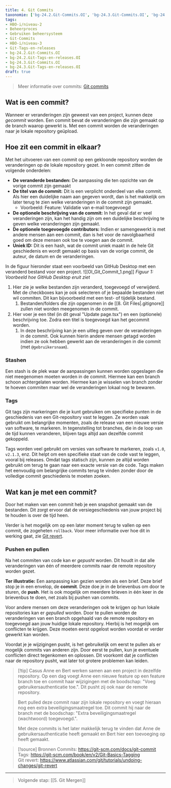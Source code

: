 ```yaml
---
title: 4. Git Commits
taxonomie: ['bg-24.2.Git-Commits.OI', 'bg-24.3.Git-Commits.OI', 'bg-24.2.Git-Tags-en-releases.OI', 'bg-24.3.Git-Tags-en-releases.OI']
tags:
- HBO-i/niveau-2
- Beheerproces
- Gebruiken beheersysteem
- Git-Commits
- HBO-i/niveau-3
- Git-Tags-en-releases
- bg-24.2.Git-Commits.OI
- bg-24.2.Git-Tags-en-releases.OI
- bg-24.3.Git-Commits.OI
- bg-24.3.Git-Tags-en-releases.OI
draft: true 
---
```


> Meer informatie over commits: [Git commits](https://git-scm.com/docs/git-commit)

## Wat is een commit?
Wanneer er veranderingen zijn geweest van een project, kunnen deze *gecommit* worden. Een commit bevat de veranderingen die zijn gemaakt op de branch waarop gewerkt is. Met een commit worden de veranderingen naar je lokale repository geüpload.

## Hoe zit een commit in elkaar?
Met het uitvoeren van een commit op een gekloonde repository worden de veranderingen op de lokale repository gezet. 
In een commit zitten de volgende onderdelen:
- **De veranderde bestanden:** De aanpassing die ten opzichte van de vorige commit zijn gemaakt
- **De titel van de commit:** Dit is een verplicht onderdeel van elke commit. Als hier een duidelijke naam aan gegeven wordt, dan is het makkelijk om later terug te zien welke veranderingen in de commit zijn gemaakt.
	- Voorbeeld: Feature: Validatie van e-mail toegevoegd
- **De optionele beschrijving van de commit:** In het geval dat er veel veranderingen zijn, kan het handig zijn om een duidelijke beschrijving te geven welke veranderingen zijn gemaakt.
- **De optionele toegevoegde contributors:** Indien er samengewerkt is met andere mensen aan een commit, dan is het voor de navolgbaarheid goed om deze mensen ook toe te voegen aan de commit.
- **Uniek ID:** Dit is een hash, wat de commit uniek maakt in de hele Git geschiedenis en wordt gemaakt op basis van de vorige commit, de auteur, de datum en de veranderingen.

In de figuur hieronder staat een voorbeeld van GitHub Desktop met een veranderd bestand voor een project.
![[OI_Git_Commit_1.png]]
*Figuur 1: Voorbeeld hoe GitHub Desktop eruit ziet*

1. Hier zie je welke bestanden zijn veranderd, toegevoegd of verwijderd. Met de checkboxes kan je ook selecteren of je bepaalde bestanden niet wil commiten. Dit kan bijvoorbeeld met een test- of tijdelijk bestand.
	1. Bestanden/folders die zijn opgenomen in de [[8. Git Files|.gitignore]] zullen niet worden meegenomen in de commit.
2. Hier voer je een titel (in dit geval "Update page.tsx") en een (optionele) beschrijving toe. Zodra een titel is toegevoegd kan het gecommit worden.
	1. In deze beschrijving kan je een uitleg geven over de veranderingen in de commit. Ook kunnen hierin andere mensen getagd worden indien ze ook hebben gewerkt aan de veranderingen in die commit (met `@gebruikersnaam`).

### Stashen
Een stash is de plek waar de aanpassingen kunnen worden opgeslagen die niet meegenomen moeten worden in de commit. Hiermee kan een branch schoon achtergelaten worden. Hiermee kan je wisselen van branch zonder te hoeven commiten maar wel de veranderingen lokaal nog te bewaren. 

### Tags
Git tags zijn markeringen die je kunt gebruiken om specifieke punten in de geschiedenis van een Git-repository vast te leggen. Ze worden vaak gebruikt om belangrijke momenten, zoals de release van een nieuwe versie van software, te markeren. In tegenstelling tot branches, die in de loop van de tijd kunnen veranderen, blijven tags altijd aan dezelfde commit gekoppeld. 

Tags worden veel gebruikt om versies van software te markeren, zoals `v1.0`, `v2.1.3`, enz. Dit helpt om een specifieke staat van de code vast te leggen, vooral bij releases. Omdat tags statisch zijn, kunnen ze altijd worden gebruikt om terug te gaan naar een exacte versie van de code. Tags maken het eenvoudig om belangrijke commits terug te vinden zonder door de volledige commit geschiedenis te moeten zoeken.

## Wat kan je met een commit?
Door het maken van een commit heb je een snapshot gemaakt van de bestanden. Dit zorgt ervoor dat de versiegeschiedenis van jouw project bij te houden is over de tijd heen. 

Verder is het mogelijk om op een later moment terug te vallen op een commit, de zogeheten `rollback`. Voor meer informatie over hoe dit in werking gaat, zie [Git revert](https://www.atlassian.com/git/tutorials/undoing-changes/git-revert).

### Pushen en pullen
Na het commiten van code kan er *gepusht* worden. Dit houdt in dat alle veranderingen van één of meerdere commits naar de remote repository worden gezet. 

**Ter illustratie:** Een aanpassing kan gezien worden als een brief. Deze brief stop je in een envelop, de **commit**. Deze doe je in de brievenbus om door te sturen, de **push**. Het is ook mogelijk om meerdere brieven in één keer in de brievenbus te doen, net zoals bij pushen van commits.

Voor andere mensen om deze veranderingen ook te krijgen op hun lokale repositories kan er *gepulled* worden. Door te pullen worden de veranderingen van een  branch opgehaald van de remote repository en toegevoegd aan jouw huidige lokale repository. Hierbij is het mogelijk om conflicten te krijgen. Deze moeten eerst opgelost worden voordat er verder gewerkt kan worden.

Voordat je je wijzigingen pusht, is het gebruikelijk om eerst te pullen als er mogelijk commits van anderen zijn. Door eerst te pullen, kun je eventuele conflicten direct tegenkomen en oplossen. Dit voorkomt dat je conflicten naar de repository pusht, wat later tot grotere problemen kan leiden.

> [!tip] Casus
> Anne en Bert werken samen aan een project in dezelfde repository. Op een dag voegt Anne een nieuwe feature op een feature branch toe en commit haar wijzigingen met de boodschap: "Voeg gebruikersauthenticatie toe.". Dit pusht zij ook naar de remote repository.
> 
> Bert pulled deze commit naar zijn lokale repository en voegt hieraan nog een extra beveiligingsmaatregel toe. Dit commit hij naar de branch met de boodschap: "Extra beveiligingsmaatregel (wachtwoord) toegevoegd.".
> 
> Met deze commits is het later makkelijk terug te vinden dat Anne de gebruikersauthenticatie heeft gemaakt en Bert hier een toevoeging op heeft gemaakt.

> [!source] Bronnen
> Commits: https://git-scm.com/docs/git-commit \
> Tags:  https://git-scm.com/book/en/v2/Git-Basics-Tagging \
> Git revert: https://www.atlassian.com/git/tutorials/undoing-changes/git-revert

---

> Volgende stap: [[5. Git Mergen]]